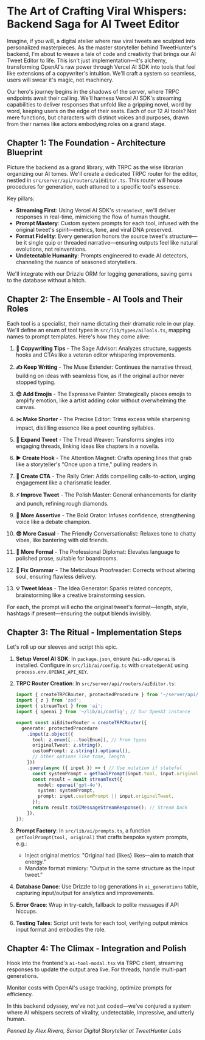 # The Art of Crafting Viral Whispers: Backend Saga for AI Tweet Editor

Imagine, if you will, a digital atelier where raw viral tweets are sculpted into personalized masterpieces. As the master storyteller behind TweetHunter's backend, I'm about to weave a tale of code and creativity that brings our AI Tweet Editor to life. This isn't just implementation—it's alchemy, transforming OpenAI's raw power through Vercel AI SDK into tools that feel like extensions of a copywriter's intuition. We'll craft a system so seamless, users will swear it's magic, not machinery.

Our hero's journey begins in the shadows of the server, where TRPC endpoints await their calling. We'll harness Vercel AI SDK's streaming capabilities to deliver responses that unfold like a gripping novel, word by word, keeping users on the edge of their seats. Each of our 12 AI tools? Not mere functions, but characters with distinct voices and purposes, drawn from their names like actors embodying roles on a grand stage.

## Chapter 1: The Foundation - Architecture Blueprint

Picture the backend as a grand library, with TRPC as the wise librarian organizing our AI tomes. We'll create a dedicated TRPC router for the editor, nestled in `src/server/api/routers/aiEditor.ts`. This router will house procedures for generation, each attuned to a specific tool's essence.

Key pillars:
- **Streaming First**: Using Vercel AI SDK's `streamText`, we'll deliver responses in real-time, mimicking the flow of human thought.
- **Prompt Mastery**: Custom system prompts for each tool, infused with the original tweet's spirit—metrics, tone, and viral DNA preserved.
- **Format Fidelity**: Every generation honors the source tweet's structure—be it single quip or threaded narrative—ensuring outputs feel like natural evolutions, not reinventions.
- **Undetectable Humanity**: Prompts engineered to evade AI detectors, channeling the nuance of seasoned storytellers.

We'll integrate with our Drizzle ORM for logging generations, saving gems to the database without a hitch.

## Chapter 2: The Ensemble - AI Tools and Their Roles

Each tool is a specialist, their name dictating their dramatic role in our play. We'll define an enum of tool types in `src/lib/types/aiTools.ts`, mapping names to prompt templates. Here's how they come alive:

1. **🚀 Copywriting Tips** - The Sage Advisor: Analyzes structure, suggests hooks and CTAs like a veteran editor whispering improvements.
   
2. **✍️ Keep Writing** - The Muse Extender: Continues the narrative thread, building on ideas with seamless flow, as if the original author never stopped typing.

3. **😊 Add Emojis** - The Expressive Painter: Strategically places emojis to amplify emotion, like a artist adding color without overwhelming the canvas.

4. **✂️ Make Shorter** - The Precise Editor: Trims excess while sharpening impact, distilling essence like a poet counting syllables.

5. **🔄 Expand Tweet** - The Thread Weaver: Transforms singles into engaging threads, linking ideas like chapters in a novella.

6. **▶️ Create Hook** - The Attention Magnet: Crafts opening lines that grab like a storyteller's "Once upon a time," pulling readers in.

7. **📢 Create CTA** - The Rally Crier: Adds compelling calls-to-action, urging engagement like a charismatic leader.

8. **⚡ Improve Tweet** - The Polish Master: General enhancements for clarity and punch, refining rough diamonds.

9. **💪 More Assertive** - The Bold Orator: Infuses confidence, strengthening voice like a debate champion.

10. **😎 More Casual** - The Friendly Conversationalist: Relaxes tone to chatty vibes, like bantering with old friends.

11. **👔 More Formal** - The Professional Diplomat: Elevates language to polished prose, suitable for boardrooms.

12. **🔧 Fix Grammar** - The Meticulous Proofreader: Corrects without altering soul, ensuring flawless delivery.

13. **💡 Tweet Ideas** - The Idea Generator: Sparks related concepts, brainstorming like a creative brainstorming session.

For each, the prompt will echo the original tweet's format—length, style, hashtags if present—ensuring the output blends invisibly.

## Chapter 3: The Ritual - Implementation Steps

Let's roll up our sleeves and script this epic.

1. **Setup Vercel AI SDK**: In `package.json`, ensure `@ai-sdk/openai` is installed. Configure in `src/lib/ai/config.ts` with `createOpenAI` using `process.env.OPENAI_API_KEY`.

2. **TRPC Router Creation**: In `src/server/api/routers/aiEditor.ts`:
   ```typescript
   import { createTRPCRouter, protectedProcedure } from '~/server/api/trpc';
   import { z } from 'zod';
   import { streamText } from 'ai';
   import { openai } from '~/lib/ai/config'; // Our OpenAI instance

   export const aiEditorRouter = createTRPCRouter({
     generate: protectedProcedure
       .input(z.object({
         tool: z.enum([...toolEnum]), // From types
         originalTweet: z.string(),
         customPrompt: z.string().optional(),
         // Other options like tone, length
       }))
       .query(async ({ input }) => { // Use mutation if stateful
         const systemPrompt = getToolPrompt(input.tool, input.originalTweet);
         const result = await streamText({
           model: openai('gpt-4o'),
           system: systemPrompt,
           prompt: input.customPrompt || input.originalTweet,
         });
         return result.toUIMessageStreamResponse(); // Stream back
       }),
   });
   ```

3. **Prompt Factory**: In `src/lib/ai/prompts.ts`, a function `getToolPrompt(tool, original)` that crafts bespoke system prompts, e.g.:
   - Inject original metrics: "Original had {likes} likes—aim to match that energy."
   - Mandate format mimicry: "Output in the same structure as the input tweet."

4. **Database Dance**: Use Drizzle to log generations in `ai_generations` table, capturing input/output for analytics and improvements.

5. **Error Grace**: Wrap in try-catch, fallback to polite messages if API hiccups.

6. **Testing Tales**: Script unit tests for each tool, verifying output mimics input format and embodies the role.

## Chapter 4: The Climax - Integration and Polish

Hook into the frontend's `ai-tool-modal.tsx` via TRPC client, streaming responses to update the output area live. For threads, handle multi-part generations.

Monitor costs with OpenAI's usage tracking, optimize prompts for efficiency.

In this backend odyssey, we've not just coded—we've conjured a system where AI whispers secrets of virality, undetectable, impressive, and utterly human.

*Penned by Alex Rivera, Senior Digital Storyteller at TweetHunter Labs* 